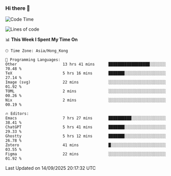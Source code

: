 ### Hi there 👋

<!--
**nicehiro/nicehiro** is a ✨ _special_ ✨ repository because its `README.md` (this file) appears on your GitHub profile.

Here are some ideas to get you started:

- 🔭 I’m currently working on ...
- 🌱 I’m currently learning ...
- 👯 I’m looking to collaborate on ...
- 🤔 I’m looking for help with ...
- 💬 Ask me about ...
- 📫 How to reach me: ...
- 😄 Pronouns: ...
- ⚡ Fun fact: ...
-->

<!--START_SECTION:waka-->
![Code Time](http://img.shields.io/badge/Code%20Time-1%2C011%20hrs%2025%20mins-blue)

![Lines of code](https://img.shields.io/badge/From%20Hello%20World%20I%27ve%20Written-1.9%20million%20lines%20of%20code-blue)

📊 **This Week I Spent My Time On** 

```text
🕑︎ Time Zone: Asia/Hong_Kong

💬 Programming Languages: 
Other                    13 hrs 41 mins      ██████████████████░░░░░░░   70.48 % 
TeX                      5 hrs 16 mins       ███████░░░░░░░░░░░░░░░░░░   27.14 % 
Image (svg)              22 mins             ░░░░░░░░░░░░░░░░░░░░░░░░░   01.92 % 
TOML                     2 mins              ░░░░░░░░░░░░░░░░░░░░░░░░░   00.26 % 
Nix                      2 mins              ░░░░░░░░░░░░░░░░░░░░░░░░░   00.19 % 

🔥 Editors: 
Emacs                    7 hrs 27 mins       ██████████░░░░░░░░░░░░░░░   38.41 % 
ChatGPT                  5 hrs 41 mins       ███████░░░░░░░░░░░░░░░░░░   29.33 % 
Ghostty                  5 hrs 12 mins       ███████░░░░░░░░░░░░░░░░░░   26.78 % 
Zotero                   41 mins             █░░░░░░░░░░░░░░░░░░░░░░░░   03.55 % 
Figma                    22 mins             ░░░░░░░░░░░░░░░░░░░░░░░░░   01.92 % 
```


 Last Updated on 14/09/2025 20:17:32 UTC
<!--END_SECTION:waka-->
